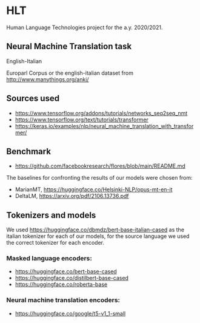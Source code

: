 # HLT
Human Language Technologies project for the a.y. 2020/2021.
## Neural Machine Translation task
English-Italian

Europarl Corpus or the english-italian dataset from http://www.manythings.org/anki/

## Sources used
- https://www.tensorflow.org/addons/tutorials/networks_seq2seq_nmt
- https://www.tensorflow.org/text/tutorials/transformer
- https://keras.io/examples/nlp/neural_machine_translation_with_transformer/

## Benchmark
- https://github.com/facebookresearch/flores/blob/main/README.md

The baselines for confronting the results of our models were chosen from:
- MarianMT, https://huggingface.co/Helsinki-NLP/opus-mt-en-it
- DeltaLM, https://arxiv.org/pdf/2106.13736.pdf

## Tokenizers and models
We used https://huggingface.co/dbmdz/bert-base-italian-cased as the italian tokenizer for each of our models, for the source language we used the correct tokenizer for each encoder.
### Masked language encoders:
- https://huggingface.co/bert-base-cased
- https://huggingface.co/distilbert-base-cased
- https://huggingface.co/roberta-base
### Neural machine translation encoders:
- https://huggingface.co/google/t5-v1_1-small
